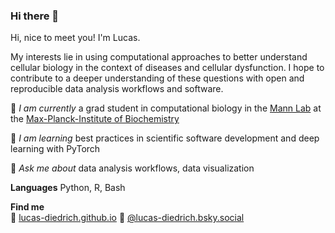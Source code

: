 ### Hi there 👋

<!--
**lucas-diedrich/lucas-diedrich** is a ✨ _special_ ✨ repository because its `README.md` (this file) appears on your GitHub profile.

Here are some ideas to get you started:

- 🔭 I’m currently working on ...
- 🌱 I’m currently learning ...
- 👯 I’m looking to collaborate on ...
- 🤔 I’m looking for help with ...
- 💬 Ask me about ...
- 📫 How to reach me: ...
- 😄 Pronouns: ...
- ⚡ Fun fact: ...
-->

Hi, nice to meet you! I'm Lucas. 

My interests lie in using computational approaches to better understand cellular biology in the context of diseases and cellular dysfunction. I hope to contribute to a deeper understanding of these questions with open and reproducible data analysis workflows and software. 


🔭 *I am currently* a grad student in computational biology in the [Mann Lab](https://www.biochem.mpg.de/7698134/people) at the [Max-Planck-Institute of Biochemistry](https://www.biochem.mpg.de/mann)

🌱 *I am learning* best practices in scientific software development and deep learning with PyTorch

💬 *Ask me about* data analysis workflows, data visualization


**Languages** 
Python, R, Bash 


**Find me**   
🔗 [lucas-diedrich.github.io](https://lucas-diedrich.github.io/)
🦋 [@lucas-diedrich.bsky.social](https://bsky.app/profile/lucas-diedrich.bsky.social)
<!-- 
## Programming

### Languages 
<a> href=https://www.python.org/ <img src=https://github.com/devicons/devicon/blob/master/icons/python/python-plain.svg class=filter-green alt="Python" width="40" height="40"/> </a>

- Python (numpy, pandas, matplotlib, seaborn, scikit-learn, scipy) 
- R (tidyverse)

### Scientific tools 
- scVerse
- snakemake
- Seurat

### Packages 
- scCoral
- dvpio
- ipathapy

### Currently learning 
- PyTorch

## Previous projects 
- Data scraping from public resources + prediction of effects on protein function 
- Chemoinformatics + Molecular Dynamics simulations
- Single cell omics + pathway analysis

## Collaborate
I am currently looking how to contribute to scientific software development

## Reach out! 
Reach me on [Twitter](https://twitter.com/lucas__1406)
--> 
